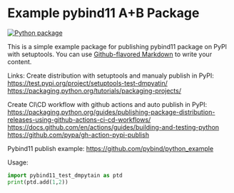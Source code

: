 # Example pybind11 A+B Package
[![Python package](https://github.com/dmpyatin/setuptools_test/actions/workflows/workflow.yml/badge.svg)](https://github.com/dmpyatin/setuptools_test/actions/workflows/workflow.yml)

This is a simple example package for publishing pybind11 package on PyPl with setuptools. You can use
[Github-flavored Markdown](https://guides.github.com/features/mastering-markdown/) to write your content.

Links:
Create distribution with setuptools and manualy publish in PyPI:
https://test.pypi.org/project/setuptools-test-dmpyatin/
https://packaging.python.org/tutorials/packaging-projects/

Create CI\CD workflow with github actions and auto publish in PyPI: 
https://packaging.python.org/guides/publishing-package-distribution-releases-using-github-actions-ci-cd-workflows/
https://docs.github.com/en/actions/guides/building-and-testing-python
https://github.com/pypa/gh-action-pypi-publish

Pybind11 publish example:
https://github.com/pybind/python_example

Usage:
```python
import pybind11_test_dmpytain as ptd
print(ptd.add(1,2))
```